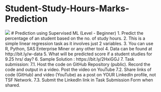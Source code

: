 # Student-Study-Hours-Marks-Prediction
<img src = "https://lh3.googleusercontent.com/NoG0gvTbFL1KhP3G68U8ItuUOqG0005725XbBob7pHXFu9QE8VzMOwYYoPAiOSFHUTLUztsu=w1080-h608-p-no-v0"  >
# Prediction using Supervised ML
(Level - Beginner)
1. Predict the percentage of an student based on the no. of study hours.
2. This is a simple linear regression task as it involves just 2 variables.
3. You can use R, Python, SAS Enterprise Miner or any other tool
4. Data can be found at http://bit.ly/w-data
5. What will be predicted score if a student studies for 9.25 hrs/ day?
6. Sample Solution : https://bit.ly/2HxiGGJ
7. Task submission:
7.1. Host the code on GitHub Repository (public). Record the code and
output in a video. Post the video on YouTube
7.2. Share links of code (GitHub) and video (YouTube) as a post on
YOUR LinkedIn profile, not TSF Network.
7.3. Submit the LinkedIn link in Task Submission Form when shared.
